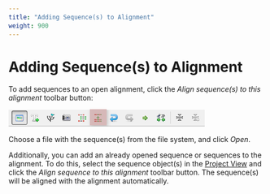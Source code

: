 ```yaml
---
title: "Adding Sequence(s) to Alignment"
weight: 900
---
```


# Adding Sequence(s) to Alignment

To add sequences to an open alignment, click the _Align sequence(s) to this alignment_ toolbar button:

![](/images/65929673/65929674.png)

Choose a file with the sequence(s) from the file system, and click _Open_.

Additionally, you can add an already opened sequence or sequences to the alignment. To do this, select the sequence object(s) in the [Project View](../../basic-functions/ugene-terminology) and click the _Align sequence to this alignment_ toolbar button. The sequence(s) will be aligned with the alignment automatically.
